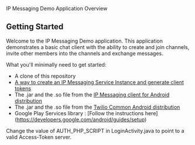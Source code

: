  IP Messaging Demo Application Overview

## Getting Started

Welcome to the IP Messaging Demo application.  This application demonstrates a basic chat client with the ability to create and join channels, invite other members into the channels and exchange messages.

What you'll minimally need to get started:

- A clone of this repository
- [A way to create an IP Messaging Service Instance and generate client tokens](https://www.twilio.com/docs/api/ip-messaging/guides/identity)
- The .jar and the .so file from the [IP Messaging client for Android distribution](https://media.twiliocdn.com/sdk/rtc/android/ip-messaging/v0.4.8/twilio-rtc-ip-messaging.tar.bz2)
- The .jar and the .so file from the [Twilio Common Android distribution](http://media.twiliocdn.com/sdk/rtc/android/common/v0.1/twilio-rtc-common.tar.bz2)
- Google Play Services library : [Follow the instructions here] (https://developers.google.com/android/guides/setup)


Change the value of AUTH_PHP_SCRIPT in LoginActivity.java to point to a valid Access-Token server.



